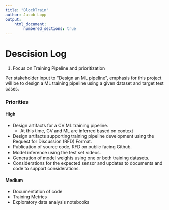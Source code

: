 ```yaml
---
title: "BlockTrain"
author: Jacob Lopp
output:
    html_document:
        numbered_sections: true
---
```


# Descision Log

1. Focus on Training Pipeline and prioritization

Per stakeholder input to "Design an ML pipeline", emphasis for this project will be to design a ML training pipeline using a given dataset and target test cases. 

### Priorities

#### High

- Design artifacts for a CV ML training pipeline.
    - At this time, CV and ML are inferred based on context
- Design artifacts supporting training pipeline development using the Request for Discussion (RFD) Format.
- Publication of source code, RFD on public facing Github.
- Model inference using the test set videos.
- Generation of model weights using one or both training datasets.
- Considerations for the expected sensor and updates to documents and code to support considerations.

#### Medium

- Documentation of code
- Training Metrics
- Exploratory data analysis notebooks